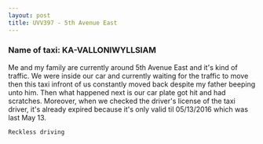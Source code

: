 ```yaml
---
layout: post
title: UVV397 - 5th Avenue East
---
```


### Name of taxi: KA-VALLONIWYLLSIAM

Me and my family are currently around 5th Avenue East and it's kind of traffic. We were inside our car and currently waiting for the traffic to move then this taxi infront of us constantly moved back despite my father beeping unto him. Then what happened next is our car plate got hit and had scratches. Moreover, when we checked the driver's license of the taxi driver, it's already expired because it's only valid til 05/13/2016 which was last May 13.

```Reckless driving```
